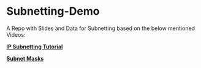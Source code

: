 # Subnetting-Demo
A Repo with Slides and Data for Subnetting based on the below mentioned Videos:

<b> [IP Subnetting Tutorial](https://www.youtube.com/watch?v=7hIbzlxbebc) </b>

<b> [Subnet Masks](https://www.youtube.com/watch?v=s_Ntt6eTn94) </b>
